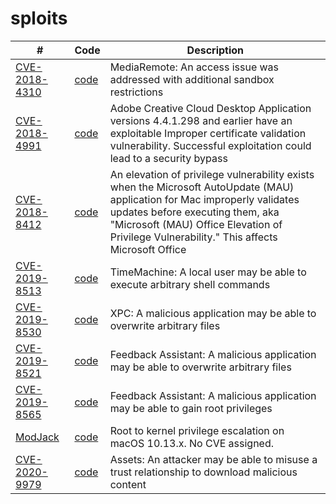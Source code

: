 # sploits

| #      | Code        | Description |
|--------|-------------|-------------|
| [CVE-2018-4310](https://support.apple.com/en-us/HT209106) | [code](macOS/CVE-2018-4310-mediaremote) | MediaRemote: An access issue was addressed with additional sandbox restrictions |
| [CVE-2018-4991](https://helpx.adobe.com/security/products/creative-cloud/apsb18-12.html) | [code](3rd-party/adobe/CVE-2018-4991) | Adobe Creative Cloud Desktop Application versions 4.4.1.298 and earlier have an exploitable Improper certificate validation vulnerability. Successful exploitation could lead to a security bypass |
| [CVE-2018-8412](https://portal.msrc.microsoft.com/en-US/security-guidance/advisory/CVE-2018-8412) | [code](3rd-party/ms/CVE-2018-8412) | An elevation of privilege vulnerability exists when the Microsoft AutoUpdate (MAU) application for Mac improperly validates updates before executing them, aka "Microsoft (MAU) Office Elevation of Privilege Vulnerability." This affects Microsoft Office |
| [CVE-2019-8513](https://support.apple.com/en-us/HT209600) | [code](macOS/CVE-2019-8513-timemachine) | TimeMachine: A local user may be able to execute arbitrary shell commands |
| [CVE-2019-8530](https://support.apple.com/en-us/HT209599) | [code](macOS/CVE-2019-8565-fbahelperd) | XPC: A malicious application may be able to overwrite arbitrary files |
| [CVE-2019-8521](https://support.apple.com/en-in/HT209600) | [code](macOS/CVE-2019-8565-fbahelperd) | Feedback Assistant: A malicious application may be able to overwrite arbitrary files |
| [CVE-2019-8565](https://support.apple.com/en-in/HT209600) | [code](macOS/CVE-2019-8565-fbahelperd) | Feedback Assistant: A malicious application may be able to gain root privileges |
| [ModJack](https://conference.hitb.org/hitbsecconf2019ams/materials/D2T2%20-%20ModJack%20-%20Hijacking%20the%20MacOS%20Kernel%20-%20Zhi%20Zhou.pdf) | [code](macOS/ModJack) | Root to kernel privilege escalation on macOS 10.13.x. No CVE assigned. |
| [CVE-2020-9979](https://support.apple.com/en-us/HT211850) | [code](macOS/up-to-10.13.6-sbx) | Assets: An attacker may be able to misuse a trust relationship to download malicious content |
